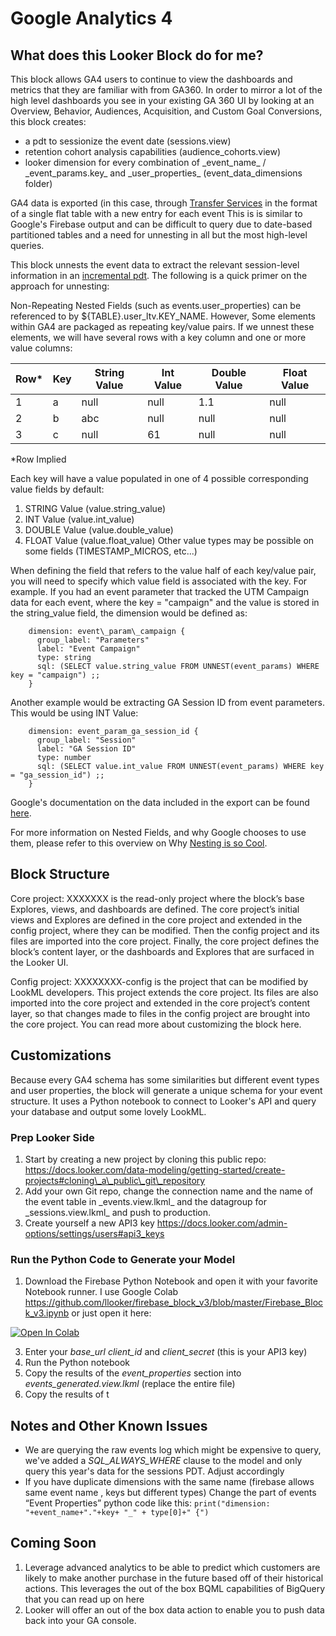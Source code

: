 # Google Analytics 4

## What does this Looker Block do for me?

This block allows GA4 users to continue to view the dashboards and metrics that they are familiar with from GA360.
In order to mirror a lot of the high level dashboards you see in your existing GA 360 UI by looking at an Overview, Behavior, Audiences,  Acquisition, and Custom Goal Conversions, this block creates:
- a pdt to sessionize the event date (sessions.view)
- retention cohort analysis capabilities (audience_cohorts.view)
- looker dimension for every combination of \_event\_name\_ / \_event\_params.key\_ and \_user\_properties_ (event\_data\_dimensions folder)

GA4 data is exported (in this case, through [Transfer Services](https://cloud.google.com/bigquery/transfer/) in the format of a single flat table with a new entry for each event
This is is similar to Google's Firebase output and can be difficult to query due to date-based partitioned tables and a need for unnesting in all but the most high-level queries.

This block unnests the event data to extract the relevant session-level information in an [incremental pdt](https://docs.looker.com/data-modeling/learning-lookml/incremental-pdts).
The following is a quick primer on the approach for unnesting:


Non-Repeating Nested Fields (such as events.user\_properties) can be referenced to by ${TABLE}.user\_ltv.KEY\_NAME.  However, Some elements within GA4 are packaged as repeating key/value pairs. If we unnest these elements, we will have several rows with a key column and one or more value columns:

| Row* | Key | String Value | Int Value | Double Value | Float Value |
|------|-----|--------------|------------|-------------|-------------|
| 1    |  a  |     null     |    null   |     1.1      |     null    |
| 2    |  b  |     abc      |    null   |     null     |     null    |
| 3    |  c  |     null     |    61     |     null     |     null    |
 *Row Implied

Each key will have a value populated in one of 4 possible corresponding value fields by default:
1. STRING Value (value.string_value)
2. INT Value (value.int_value)
3. DOUBLE Value (value.double_value)
4. FLOAT Value (value.float_value)
  Other value types may be possible on some fields (TIMESTAMP_MICROS, etc...)

When defining the field that refers to the value half of each key/value pair, you will need to specify which value field is associated with the key.
For example. If you had an event parameter that tracked the UTM Campaign data for each event, where the key = "campaign" and the value is stored in the string_value field, the dimension would be defined as:

```
    dimension: event\_param\_campaign {
      group_label: "Parameters"
      label: "Event Campaign"
      type: string
      sql: (SELECT value.string_value FROM UNNEST(event_params) WHERE key = "campaign") ;;
    }
```

Another example would be extracting GA Session ID from event parameters. This would be using INT Value:

```
    dimension: event_param_ga_session_id {
      group_label: "Session"
      label: "GA Session ID"
      type: number
      sql: (SELECT value.int_value FROM UNNEST(event_params) WHERE key = "ga_session_id") ;;
    }
```


Google's documentation on the data included in the export can be found [here](https://support.google.com/analytics/answer/7029846?hl=en).

For more information on Nested Fields, and why Google chooses to use them, please refer to this overview on Why [Nesting is so Cool](https://looker.com/blog/why-nesting-is-so-cool).



## Block Structure
Core project: XXXXXXX is the read-only project where the block’s base Explores, views, and dashboards are defined. The core project’s initial views and Explores are defined in the core project and extended in the config project, where they can be modified. Then the config project and its files are imported into the core project. Finally, the core project defines the block’s content layer, or the dashboards and Explores that are surfaced in the Looker UI.

Config project: XXXXXXXX-config is the project that can be modified by LookML developers. This project extends the core project. Its files are also imported into the core project and extended in the core project’s content layer, so that changes made to files in the config project are brought into the core project. You can read more about customizing the block here.



## Customizations
Because every GA4 schema has some similarities but different event types and user properties, the block will generate a unique schema for your event structure. It uses a Python notebook to connect to Looker's API and query your database and output some lovely LookML.

### Prep Looker Side

1. Start by creating a new project by cloning this public repo: https://docs.looker.com/data-modeling/getting-started/create-projects#cloning\_a\_public\_git\_repository
2. Add your own Git repo, change the connection name and the name of the event table in \_events.view.lkml_ and the datagroup for \_sessions.view.lkml\_ and push to production.
3. Create yourself a new API3 key https://docs.looker.com/admin-options/settings/users#api3_keys


### Run the Python Code to Generate your Model

1. Download the Firebase Python Notebook and open it with your favorite Notebook runner. I use Google Colab https://github.com/llooker/firebase_block_v3/blob/master/Firebase_Block_v3.ipynb or just open it here:

[![Open In Colab](https://colab.research.google.com/assets/colab-badge.svg)](https://colab.research.google.com/github/llooker/firebase_block_v3/blob/master/Firebase_Block_v3.ipynb)

3. Enter your _base_url_ _client_id_ and _client_secret_  (this is your API3 key)
4. Run the Python notebook
5. Copy the results of the _event_properties_ section into _events_generated.view.lkml_ (replace the entire file)
6. Copy the results of t


## Notes and Other Known Issues

- We are querying the raw events log which might be expensive to query, we've added a _SQL_ALWAYS_WHERE_ clause to the model and only query this year's data for the sessions PDT. Adjust accordingly
- If you have duplicate dimensions with the same name (firebase allows same event name , keys but different types)
Change the part of events “Event Properties” python code  like this:
 `print("dimension: "+event_name+"."+key+ "_" + type[0]+" {")`



## Coming Soon
1. Leverage advanced analytics to be able to predict which customers are likely to make another purchase in the future based off of their historical actions. This leverages the out of the box BQML capabilities of BigQuery that you can read up on here
1. Looker will offer an out of the box data action to enable you to push data back into your GA console.
